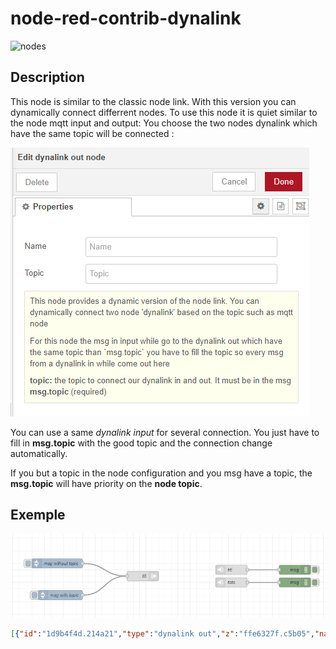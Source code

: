 # node-red-contrib-dynalink 

![nodes](https://github.com/Okilele56/node-red-contib-dynalink/tree/main/img/nodes.png)

## Description 

This node is similar to the classic node link. With this version you can dynamically connect differrent nodes.
To use this node it is quiet similar to the node mqtt input and output: 
You choose the two nodes dynalink which have the same topic will be connected : 

![nparam](./img/param.png)

You can use a same *dynalink input* for several connection. You just have to fill in **msg.topic** with the good topic and the connection change automatically.

If you but a topic in the node configuration and you msg have a topic, the **msg.topic** will have priority on the **node topic**.


## Exemple
![example](./img/example.png)

```JSON
[{"id":"1d9b4f4d.214a21","type":"dynalink out","z":"ffe6327f.c5b05","name":"titi","topic":"titi","x":490,"y":240,"wires":[]},{"id":"b2b87fcc.dff04","type":"dynalink in","z":"ffe6327f.c5b05","name":"titi","topic":"titi","x":770,"y":220,"wires":[["30e1ed6e.af34d2"]]},{"id":"db9dc371.4788a","type":"dynalink in","z":"ffe6327f.c5b05","name":"toto","topic":"toto","x":770,"y":260,"wires":[["3a277004.3f9ea"]]},{"id":"4c017589.e76abc","type":"inject","z":"ffe6327f.c5b05","name":"msg without topic","props":[{"p":"payload"}],"repeat":"","crontab":"","once":false,"onceDelay":0.1,"topic":"","payload":"Hello World","payloadType":"str","x":220,"y":200,"wires":[["1d9b4f4d.214a21"]]},{"id":"8f08f319.723df","type":"inject","z":"ffe6327f.c5b05","name":"msg with topic","props":[{"p":"payload"},{"p":"topic","vt":"str"}],"repeat":"","crontab":"","once":false,"onceDelay":0.1,"topic":"toto","payload":"Hello World","payloadType":"str","x":230,"y":300,"wires":[["1d9b4f4d.214a21"]]},{"id":"30e1ed6e.af34d2","type":"debug","z":"ffe6327f.c5b05","name":"","active":true,"tosidebar":true,"console":false,"tostatus":false,"complete":"true","targetType":"full","statusVal":"","statusType":"auto","x":970,"y":220,"wires":[]},{"id":"3a277004.3f9ea","type":"debug","z":"ffe6327f.c5b05","name":"","active":true,"tosidebar":true,"console":false,"tostatus":false,"complete":"true","targetType":"full","statusVal":"","statusType":"auto","x":970,"y":260,"wires":[]}]
```
